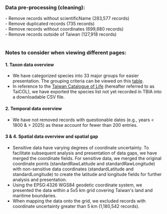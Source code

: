 <h3>Data pre-processing (cleaning):</h3>
- Remove records without scientificName (283,577 records)<br>
- Remove duplicated records (735 records)<br>
- Remove records without coordinates (699,680 records)<br>
- Remove records outside of Taiwan (127,918 records)<br>
<br>


<h3>Notes to consider when viewing different pages:</h3>

#### 1. Taxon data overview<br>
- We have categorized species into 33 major groups for easier presentation. The grouping criteria can be viewed on this [table](https://docs.google.com/spreadsheets/d/1kDXFF94Nkabfzhhj3rZLlEwnAeM8WBSrhqPiCPKggH8/edit?usp=sharing).<br>
- In reference to the [Taiwan Catalogue of Life](https://taicol.tw/) (hereafter referred to as TaiCOL), we have exported the species list not yet recorded in TBIA into a downloadable CSV file.<br>

#### 2. Temporal data overview<br>
- We have not removed records with questionable dates (e.g., years < 1800 & > 2025) as these account for fewer than 200 entries.<br>

#### 3 & 4. Spatial data overview and spatial gap<br>
- Sensitive data have varying degrees of coordinate uncertainty. To facilitate subsequent analysis and presentation of data gaps, we have merged the coordinate fields. For sensitive data, we merged the original coordinate points (standardRawLatitude and standardRawLongitude) with non-sensitive data coordinates (standardLatitude and standardLongitude) to create the latitude and longitude fields for further analysis and presentation.<br> 
- Using the EPSG:4326 WGS84 geodetic coordinate system, we presented the data within a 5x5 km grid covering Taiwan's land and maritime boundaries.<br> 
- When mapping the data onto the grid, we excluded records with coordinate uncertainty greater than 5 km (1,180,542 records).<br> 